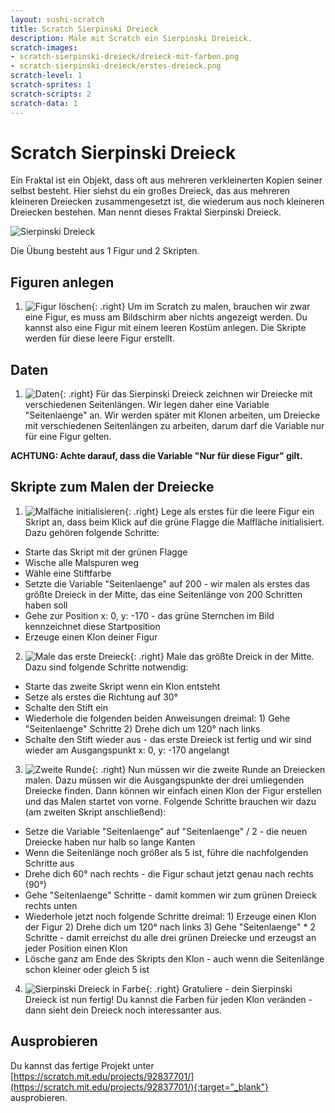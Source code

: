 ```yaml
---
layout: sushi-scratch
title: Scratch Sierpinski Dreieck
description: Male mit Scratch ein Sierpinski Dreieick.
scratch-images:
- scratch-sierpinski-dreieck/dreieck-mit-farben.png
- scratch-sierpinski-dreieck/erstes-dreieck.png
scratch-level: 1
scratch-sprites: 1
scratch-scripts: 2
scratch-data: 1
---
```


# Scratch Sierpinski Dreieck

Ein Fraktal ist ein Objekt, dass oft aus mehreren verkleinerten Kopien seiner selbst besteht. Hier siehst du ein großes Dreieck, das aus mehreren kleineren Dreiecken zusammengesetzt ist, die wiederum aus noch kleineren Dreiecken bestehen. Man nennt dieses Fraktal Sierpinski Dreieck.

<p class="center"><img alt="Sierpinski Dreieck " src="scratch-sierpinski-dreieck/sierpinski-dreieck.png" /></p>

Die Übung besteht aus 1 Figur und 2 Skripten.

## Figuren anlegen

1. ![Figur löschen](scratch-sierpinski-dreieck/figur.png){: .right}
Um im Scratch zu malen, brauchen wir zwar eine Figur, es muss am Bildschirm aber nichts angezeigt werden. Du kannst also eine Figur mit einem leeren Kostüm anlegen.
Die Skripte werden für diese leere Figur erstellt.

## Daten

1. ![Daten](scratch-sierpinski-dreieck/daten.png){: .right}
Für das Sierpinski Dreieck zeichnen wir Dreiecke mit verschiedenen Seitenlängen. Wir legen daher eine Variable "Seitenlaenge" an. Wir werden später mit Klonen arbeiten, um Dreiecke mit verschiedenen Seitenlängen zu arbeiten, darum darf die Variable nur für eine Figur gelten.

**ACHTUNG: Achte darauf, dass die Variable "Nur für diese Figur" gilt.**

## Skripte zum Malen der Dreiecke

1. ![Malfäche initialisieren](scratch-sierpinski-dreieck/start-position.png){: .right}
Lege als erstes für die leere Figur ein Skript an, dass beim Klick auf die grüne Flagge die Malfläche initialisiert. Dazu gehören folgende Schritte:
 * Starte das Skript mit der grünen Flagge
 * Wische alle Malspuren weg
 * Wähle eine Stiftfarbe
 * Setzte die Variable "Seitenlaenge" auf 200 - wir malen als erstes das größte Dreieck in der Mitte, das eine Seitenlänge von 200 Schritten haben soll
 * Gehe zur Position x: 0, y: -170 - das grüne Sternchen im Bild kennzeichnet diese Startposition
 * Erzeuge einen Klon deiner Figur

2. ![Male das erste Dreieck](scratch-sierpinski-dreieck/erstes-dreieck.png){: .right}
Male das größte Dreick in der Mitte. Dazu sind folgende Schritte notwendig:
 * Starte das zweite Skript wenn ein Klon entsteht
 * Setze als erstes die Richtung auf 30°
 * Schalte den Stift ein
 * Wiederhole die folgenden beiden Anweisungen dreimal: 1) Gehe "Seitenlaenge" Schritte 2) Drehe dich um 120° nach links
 * Schalte den Stift wieder aus - das erste Dreieck ist fertig und wir sind wieder am Ausgangspunkt x: 0, y: -170 angelangt

3. ![Zweite Runde](scratch-sierpinski-dreieck/zweite-ebene.png){: .right}
Nun müssen wir die zweite Runde an Dreiecken malen. Dazu müssen wir die Ausgangspunkte der drei umliegenden Dreiecke finden. 
Dann können wir einfach einen Klon der Figur erstellen und das Malen startet von vorne. Folgende Schritte brauchen wir dazu (am zweiten Skript anschließend):
 * Setze die Variable "Seitenlaenge" auf "Seitenlaenge" / 2 - die neuen Dreiecke haben nur halb so lange Kanten
 * Wenn die Seitenlänge noch größer als 5 ist, führe die nachfolgenden Schritte aus
 * Drehe dich 60° nach rechts - die Figur schaut jetzt genau nach rechts (90°)
 * Gehe "Seitenlaenge" Schritte - damit kommen wir zum grünen Dreieck rechts unten
 * Wiederhole jetzt noch folgende Schritte dreimal: 1) Erzeuge einen Klon der Figur 2) Drehe dich um 120° nach links 3) Gehe "Seitenlaenge" * 2 Schritte - 
damit erreichst du alle drei grünen Dreiecke und erzeugst an jeder Position einen Klon
 * Lösche ganz am Ende des Skripts den Klon - auch wenn die Seitenlänge schon kleiner oder gleich 5 ist

4. ![Sierpinski Dreieck in Farbe](scratch-sierpinski-dreieck/dreieck-mit-farben.png){: .right}
Gratuliere - dein Sierpinski Dreieck ist nun fertig! Du kannst die Farben für jeden Klon veränden - dann sieht dein Dreieck noch interessanter aus.
  
## Ausprobieren

Du kannst das fertige Projekt unter [https://scratch.mit.edu/projects/92837701/](https://scratch.mit.edu/projects/92837701/){:target="_blank"} ausprobieren.